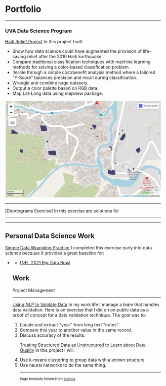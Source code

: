 # Portfolio

---

### UVA Data Science Program 

[Haiti Relief Project](/machinelearnjoe/Disaster%20Relief%20Project.htm)
In this project I will:
<ul>
  <li>Show how data science could have augmented the provision of life-saving relief after the 2010 Haiti Earthquake.</li>
  <li>Compare traditional classification techniques with machine learning methods for solving a color-based classification problem.</li>
   <li>Iterate through a simple cost/benefit analysis method where a tailored "F-Score" balances precision and recall during classification.</li>
  <li>Wrangle and combine large datasets. </li>
  <li>Output a color palette based on RGB data.</li>
  <li>Map Lat-Long data using mapview package.</li> 
</ul>

<img src="images/Screen Shot 2020-12-31 at 4.53.33 PM.png?raw=true"/>

---
[Dendograms Exercise]
In this exercise are solutions for 
  
---

---

## Personal Data Science Work

[Simple Data Wrangling Practice](/machinelearnjoe/Data%Wrangling%Practice.htm)
I completed this exercise early into data science because it provides a great baseline for:
<ul>
  <li>

- [[NFL 2021 Big Data Bowl](/pdf/sample_presentation.pdf)


## Work
Project Management

---
[Using NLP to Validate Data](/machinelearnjoe/Data%Wrangling%Practice.htm)
In my work life I manage a team that handles data validation. Here is an exercise that I did on on public data as a proof of concept for a data validation technique. The goal was to: 
<ol>
  <li>Locate and extract "year" from long text "notes".</li>
  <li>Compare this year to another value in the same record.</li>
  <li>Discuss accuracy of the results.</li>

[Treating Structured Data as Unstructured to Learn about Data Quality](/machinelearnjoe/Data%Wrangling%Practice.htm)
In this project I will:
<li>Use k-means clustering to group data with a known structure</li>
<li>Use neural networks to do the same thing. </li>  

---
<p style="font-size:11px">Page template forked from <a href="https://github.com/evanca/quick-portfolio">evanca</a></p>
<!-- Remove above link if you don't want to attibute -->

